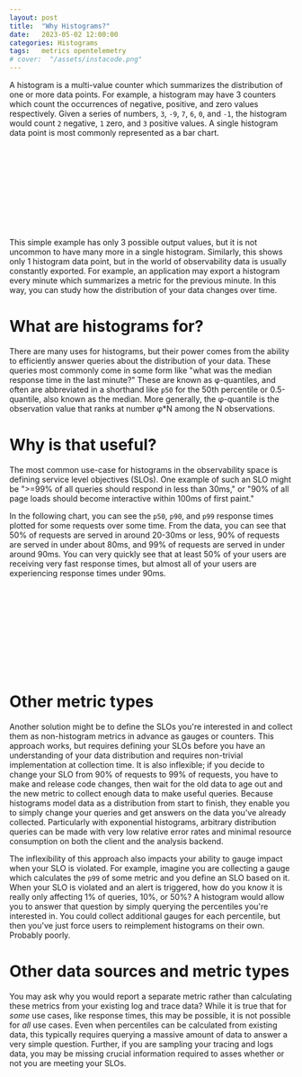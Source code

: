 ```yaml
---
layout: post
title:  "Why Histograms?"
date:   2023-05-02 12:00:00
categories: Histograms
tags:	metrics opentelemetry
# cover:  "/assets/instacode.png"
---
```


A histogram is a multi-value counter which summarizes the distribution of one or more data points.
For example, a histogram may have 3 counters which count the occurrences of negative, positive, and zero values respectively.
Given a series of numbers, `3`, `-9`, `7`, `6`, `0`, and `-1`, the histogram would count `2` negative, `1` zero, and `3` positive values.
A single histogram data point is most commonly represented as a bar chart.

<svg class="histogram-point"></svg>
<script>
  const histPoint = document.querySelector('.histogram-point')

  new chartXkcd.Bar(histPoint, {
    title: 'Positivity of numbers', // optional
    data: {
      labels: ['<0', '0', '>0'],
      datasets: [{
        data: [2, 1, 3],
      }],
    },
    options: { // optional
      yTickCount: 3,
      legendPosition: chartXkcd.config.positionType.upLeft
    }
  });
</script>

This simple example has only 3 possible output values, but it is not uncommon to have many more in a single histogram.
Similarly, this shows only 1 histogram data point, but in the world of observability data is usually constantly exported.
For example, an application may export a histogram every minute which summarizes a metric for the previous minute.
In this way, you can study how the distribution of your data changes over time.

# What are histograms for?

There are many uses for histograms, but their power comes from the ability to efficiently answer queries about the distribution of your data.
These queries most commonly come in some form like "what was the median response time in the last minute?"
These are known as φ-quantiles, and often are abbreviated in a shorthand like `p50` for the 50th percentile or 0.5-quantile, also known as the median.
More generally, the φ-quantile is the observation value that ranks at number φ*N among the N observations.

# Why is that useful?

The most common use-case for histograms in the observability space is defining service level objectives (SLOs).
One example of such an SLO might be ">=99% of all queries should respond in less than 30ms," or "90% of all page loads should become interactive within 100ms of first paint."

In the following chart, you can see the `p50`, `p90`, and `p99` response times plotted for some requests over some time.
From the data, you can see that 50% of requests are served in around 20-30ms or less, 90% of requests are served in under about 80ms, and 99% of requests are served in under around 90ms.
You can very quickly see that at least 50% of your users are receiving very fast response times, but almost all of your users are experiencing response times under 90ms.

<svg class="hist-lines"></svg>
<script>
const histLines = document.querySelector('.hist-lines')
new chartXkcd.Line(histLines, {
    title: 'Response times', // optional
    xLabel: 'Time',
    yLabel: 'Milliseconds',
    data: {
        labels: ['t0', 't1', 't2', 't3', 't4', 't5', 't6', 't7', 't8', 't9', 't10'],
        datasets: [{
            label: 'p50',
            data: [25, 22, 24, 24, 25, 28, 23, 21, 21, 28, 23, 0],
        }, {
            label: 'p90',
            data: [75,72,69,78,81,62,72,82,73,75,71,72],
        }, {
            label: 'p99',
            data: [85,82,89,88,84,72,82,88,83,85,81,77],
        }],
    },
    options: { // optional
        legendPosition: chartXkcd.config.positionType.upLeft
    }
});
</script>

# Other metric types

Another solution might be to define the SLOs you're interested in and collect them as non-histogram metrics in advance as gauges or counters.
This approach works, but requires defining your SLOs before you have an understanding of your data distribution and requires non-trivial implementation at collection time.
It is also inflexible; if you decide to change your SLO from 90% of requests to 99% of requests, you have to make and release code changes, then wait for the old data to age out and the new metric to collect enough data to make useful queries.
Because histograms model data as a distribution from start to finish, they enable you to simply change your queries and get answers on the data you've already collected.
Particularly with exponential histograms, arbitrary distribution queries can be made with very low relative error rates and minimal resource consumption on both the client and the analysis backend.

The inflexibility of this approach also impacts your ability to gauge impact when your SLO is violated.
For example, imagine you are collecting a gauge which calculates the `p99` of some metric and you define an SLO based on it.
When your SLO is violated and an alert is triggered, how do you know it is really only affecting 1% of queries, 10%, or 50%?
A histogram would allow you to answer that question by simply querying the percentiles you're interested in.
You could collect additional gauges for each percentile, but then you've just force users to reimplement histograms on their own.
Probably poorly.

# Other data sources and metric types

You may ask why you would report a separate metric rather than calculating these metrics from your existing log and trace data?
While it is true that for *some* use cases, like response times, this may be possible, it is not possible for *all* use cases.
Even when percentiles can be calculated from existing data, this typically requires querying a massive amount of data to answer a very simple question.
Further, if you are sampling your tracing and logs data, you may be missing crucial information required to asses whether or not you are meeting your SLOs.
